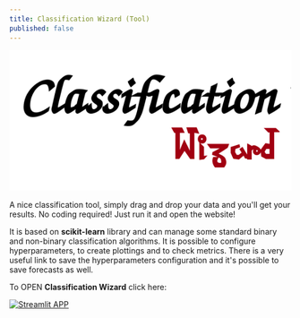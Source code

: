 ```yaml
---
title: Classification Wizard (Tool)
published: false
---
```


![image](./img/class_logo.png)

A nice classification tool, simply drag and drop your data and you'll get your results. No coding required! Just run it and open the website!

It is based on **scikit-learn** library and can manage some standard binary and non-binary classification algorithms.
It is possible to configure hyperparameters, to create plottings and to check metrics.
There is a very useful link to save the hyperparameters configuration and it's possible to save forecasts as well.

To OPEN **Classification Wizard** click here: 

[![Streamlit APP](https://static.streamlit.io/badges/streamlit_badge_black_white.svg)](https://rosariomoscato-classification-wizard.streamlit.app/)
